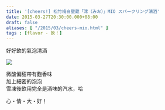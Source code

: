 ```yaml
---
title: '[cheers!] 松竹梅白壁蔵「澪（みお）」MIO スパークリング清酒'
date: 2015-03-27T20:30:00.000+08:00
draft: false
aliases: [ "/2015/03/cheers-mio.html" ]
tags : [flavor - 飲！]
---
```


好好飲的氣泡清酒  

![](/images/mio.jpg)

微酸偏甜帶有麴香味  
加上細密的泡泡  
雪凍後飲用完全是酒味的汽水，哈  
  
心・情・大・好！
